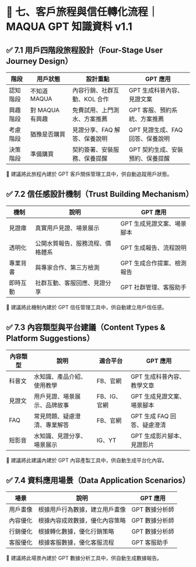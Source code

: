 # 🔷 七、客戶旅程與信任轉化流程｜MAQUA GPT 知識資料 v1.1

## ✅ 7.1 用戶四階段旅程設計（Four-Stage User Journey Design）

|階段|用戶狀態|設計重點|GPT 應用|
|---|---|---|---|
|認知階段|不知道 MAQUA|內容行銷、社群互動、KOL 合作|GPT 生成科普內容、見證文案|
|興趣階段|對 MAQUA 有興趣|免費試用、上門測水、方案推薦|GPT 客服、預約系統、方案推薦|
|考慮階段|猶豫是否購買|見證分享、FAQ 解答、保養說明|GPT 見證生成、FAQ 回答、保養說明|
|決策階段|準備購買|契約簽署、安裝服務、保養提醒|GPT 契約生成、安裝預約、保養提醒|

📌 建議將此旅程內建於 GPT 客戶關係管理工具中，供自動追蹤用戶狀態。

## ✅ 7.2 信任感設計機制（Trust Building Mechanism）

|機制|說明|GPT 應用|
|---|---|---|
|見證庫|真實用戶見證、場景展示|GPT 生成見證文案、場景腳本|
|透明化|公開水質報告、服務流程、價格體系|GPT 生成報告、流程說明|
|專業背書|與專家合作、第三方檢測|GPT 生成合作提案、檢測報告|
|即時互動|社群互動、客服回應、見證分享|GPT 社群管理、客服助手|

📌 建議將此機制內建於 GPT 信任管理工具中，供自動建立用戶信任感。

## ✅ 7.3 內容類型與平台建議（Content Types & Platform Suggestions）

|內容類型|說明|適合平台|GPT 應用|
|---|---|---|---|
|科普文|水知識、產品介紹、使用教學|FB、官網|GPT 生成科普內容、教學文章|
|見證文|用戶見證、場景展示、品牌故事|FB、IG、官網|GPT 生成見證文案、場景腳本|
|FAQ|常見問題、疑慮澄清、專業解答|FB、官網|GPT 生成 FAQ 回答、疑慮澄清|
|短影音|水知識、見證分享、場景展示|IG、YT|GPT 生成影片腳本、見證影片|

📌 建議將此建議內建於 GPT 內容產製工具中，供自動生成平台化內容。

## ✅ 7.4 資料應用場景（Data Application Scenarios）

|場景|說明|GPT 應用|
|---|---|---|
|用戶畫像|根據用戶行為數據，建立用戶畫像|GPT 數據分析師|
|內容優化|根據內容成效數據，優化內容策略|GPT 數據分析師|
|行銷優化|根據轉化數據，優化行銷策略|GPT 數據分析師|
|客服優化|根據客服數據，優化客服流程|GPT 客服助手|

📌 建議將此場景內建於 GPT 數據分析工具中，供自動生成數據報告。